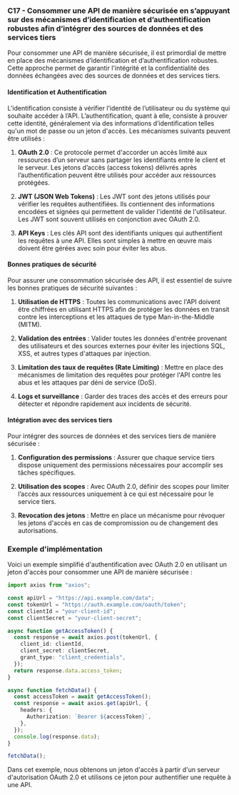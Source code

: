 ### C17 - Consommer une API de manière sécurisée en s’appuyant sur des mécanismes d’identification et d’authentification robustes afin d’intégrer des sources de données et des services tiers

Pour consommer une API de manière sécurisée, il est primordial de mettre en place des mécanismes d’identification et d’authentification robustes. Cette approche permet de garantir l'intégrité et la confidentialité des données échangées avec des sources de données et des services tiers.

#### Identification et Authentification

L’identification consiste à vérifier l’identité de l’utilisateur ou du système qui souhaite accéder à l’API. L’authentification, quant à elle, consiste à prouver cette identité, généralement via des informations d’identification telles qu'un mot de passe ou un jeton d'accès. Les mécanismes suivants peuvent être utilisés :

1. **OAuth 2.0** : Ce protocole permet d'accorder un accès limité aux ressources d’un serveur sans partager les identifiants entre le client et le serveur. Les jetons d’accès (access tokens) délivrés après l’authentification peuvent être utilisés pour accéder aux ressources protégées.

2. **JWT (JSON Web Tokens)** : Les JWT sont des jetons utilisés pour vérifier les requêtes authentifiées. Ils contiennent des informations encodées et signées qui permettent de valider l'identité de l'utilisateur. Les JWT sont souvent utilisés en conjonction avec OAuth 2.0.

3. **API Keys** : Les clés API sont des identifiants uniques qui authentifient les requêtes à une API. Elles sont simples à mettre en œuvre mais doivent être gérées avec soin pour éviter les abus.

#### Bonnes pratiques de sécurité

Pour assurer une consommation sécurisée des API, il est essentiel de suivre les bonnes pratiques de sécurité suivantes :

1. **Utilisation de HTTPS** : Toutes les communications avec l'API doivent être chiffrées en utilisant HTTPS afin de protéger les données en transit contre les interceptions et les attaques de type Man-in-the-Middle (MITM).

2. **Validation des entrées** : Valider toutes les données d'entrée provenant des utilisateurs et des sources externes pour éviter les injections SQL, XSS, et autres types d'attaques par injection.

3. **Limitation des taux de requêtes (Rate Limiting)** : Mettre en place des mécanismes de limitation des requêtes pour protéger l'API contre les abus et les attaques par déni de service (DoS).

4. **Logs et surveillance** : Garder des traces des accès et des erreurs pour détecter et répondre rapidement aux incidents de sécurité.

#### Intégration avec des services tiers

Pour intégrer des sources de données et des services tiers de manière sécurisée :

1. **Configuration des permissions** : Assurer que chaque service tiers dispose uniquement des permissions nécessaires pour accomplir ses tâches spécifiques.

2. **Utilisation des scopes** : Avec OAuth 2.0, définir des scopes pour limiter l’accès aux ressources uniquement à ce qui est nécessaire pour le service tiers.

3. **Revocation des jetons** : Mettre en place un mécanisme pour révoquer les jetons d'accès en cas de compromission ou de changement des autorisations.

### Exemple d'implémentation

Voici un exemple simplifié d'authentification avec OAuth 2.0 en utilisant un jeton d'accès pour consommer une API de manière sécurisée :

```typescript
import axios from "axios";

const apiUrl = "https://api.example.com/data";
const tokenUrl = "https://auth.example.com/oauth/token";
const clientId = "your-client-id";
const clientSecret = "your-client-secret";

async function getAccessToken() {
  const response = await axios.post(tokenUrl, {
    client_id: clientId,
    client_secret: clientSecret,
    grant_type: "client_credentials",
  });
  return response.data.access_token;
}

async function fetchData() {
  const accessToken = await getAccessToken();
  const response = await axios.get(apiUrl, {
    headers: {
      Authorization: `Bearer ${accessToken}`,
    },
  });
  console.log(response.data);
}

fetchData();
```

Dans cet exemple, nous obtenons un jeton d'accès à partir d'un serveur d'autorisation OAuth 2.0 et utilisons ce jeton pour authentifier une requête à une API.
